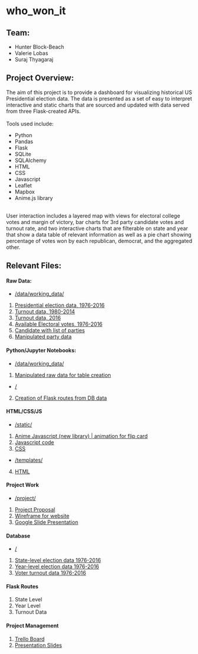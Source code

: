 # who_won_it

## Team:
- Hunter Block-Beach
- Valerie Lobas
- Suraj Thyagaraj

## Project Overview:
<p> The aim of this project is to provide a dashboard for visualizing historical US Presidential election data. The data is presented as a set of easy to interpret interactive and static charts that are sourced and updated with data served from three Flask-created APIs.<br><br> Tools used include:
  
- Python
- Pandas
- Flask
- SQLite
- SQLAlchemy
- HTML
- CSS
- Javascript
- Leaflet
- Mapbox
- Anime.js library<br><br>

User interaction includes a layered map with views for electoral college votes and margin of victory, bar charts for 3rd party candidate votes and turnout rate, and two interactive charts that are filterable on state and year that show a data table of relevant information as well as a pie chart showing percentage of votes won by each republican, democrat, and the aggregated other.          

</p>

## Relevant Files:

#### Raw Data:
* [/data/working_data/](data/working_data)
1.  [Presidential election data, 1976-2016](data/working_data/1976-2016-president.csv)
2. [Turnout data, 1980-2014](data/working_data/1980-2014_November_General_Election_Turnout_Rates.csv)
3. [Turnout data, 2016](data/working_data/2016_November_General_Election_Turnout_Rates.csv)
4. [Available Electoral votes, 1976-2016](data/working_data/Available_Electoral_votes.csv)
5. [Candidate with list of parties](data/working_data/parties.csv)
6. [Manipulated party data](data/working_data/allparties.csv)

#### Python/Jupyter Notebooks:
* [/data/working_data/](data/working_data)
1. [Manipulated raw data for table creation](politics_data_raw.ipynb)

* [/](/)
2. [Creation of Flask routes from DB data](/app.py)

#### HTML/CSS/JS

* [/static/](static)
1. [Anime Javascript (new library) | animation for flip card](static/anime.min.js)
2. [Javascript code](static/logic.js)
3. [CSS](static/style.css)

* [/templates/](templates)
4. [HTML](index.html)

#### Project Work

* [/project/](project)
1. [Project Proposal](project/CWR-DA-BC-Project_II-Proposal.docx)
2. [Wireframe for website](project/WebpageWireframe.JPG)
3. [Google Slide Presentation](https://docs.google.com/presentation/d/17g2pkRBL8VQxejt5YE3nkZLkNLQlvulEk7Y5RkHSCeE/edit?usp=sharing)

#### Database

* [/](/)
1. [State-level election data 1976-2016](/StatesDB7)
2. [Year-level election data 1976-2016](/YearDB1)
2. [Voter turnout data 1976-2016](/TurnoutDB1)

#### Flask Routes

1. State Level
2. Year Level 
3. Turnout Data

#### Project Management

1. [Trello Board](https://trello.com/b/frfXB46k/project-2-election-data)
2. [Presentation Slides](https://docs.google.com/presentation/d/17g2pkRBL8VQxejt5YE3nkZLkNLQlvulEk7Y5RkHSCeE/edit)


